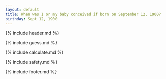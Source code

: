 ```yaml
---
layout: default
title: When was I or my baby conceived if born on September 12, 1900?
birthday: Sept 12, 1900
---
```


{% include header.md %}

{% include guess.md %}

{% include calculate.md %}

{% include safety.md %}

{% include footer.md %}



